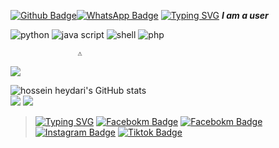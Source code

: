 [![Github Badge](https://img.shields.io/badge/-WahyuKullBet-black?style=flat&logo=Github&logoColor=white&link=https://github.com/WahyuKullBet/)](https://github.com/WahyuKullBet)[![WhatsApp Badge](https://img.shields.io/badge/-+6283132458199-green?style=flat&logo=WhatsApp&logoColor=white&link=https://wa.me/6283132458199/)](https://wa.me/-6283132458199-green/) 
[![Typing SVG](https://readme-typing-svg.herokuapp.com?font=Koulen&size=25&duration=8000&color=light&center=true&vCenter=true&multiline=true&width=600&lines=Selamat+Datang+Digithub+Wahyu+XD+Don't+Forget+To+Follow+Anj)](https://git.io/typing-svg)
***I am a user***


![python](https://img.shields.io/badge/-python-yellow?style=for-the-badge&logo=python&logoColor=white&labelColor=8E2DE2)
![java script](https://img.shields.io/badge/-javascript-orange?style=for-the-badge&logo=javascript&logoColor=white&labelColor=8E2DE2)
![shell](https://img.shields.io/badge/-shell-green?style=for-the-badge&logo=shell&logoColor=white&labelColor=8E2DE2)
![php](https://img.shields.io/badge/-php-blue?style=for-the-badge&logo=php&logoColor=white&labelColor=8E2DE2)



                   ⚠︎
<img src="https://gd-hbimg.huaban.com/6260d3a85707fc180552af37a11a57091016ec897fc319-byA0T0_fw658">

  <img src="https://github-readme-stats.vercel.app/api?username=WahyuKullBet&show_icons=true&include_all_commits=true&theme=monokai" alt="hossein heydari's GitHub stats" /><br />
  <img src="https://github-readme-streak-stats.herokuapp.com/?user=WahyuKullBet&theme=monokai"/>
  <img src="https://github-readme-stats.vercel.app/api/top-langs/?username=WahyuKullBet&layout=compact&theme=monokai&langs_count=12"/><br />

<!--
**WahyuKullBet/WahyuKullBet** is a ✨ _special_ ✨ repository because its `README.md` (this file) appears on your GitHub profile.

Here are some ideas to get you started:

- 🔭 I’m currently working on ...
- 🌱 I’m currently learning ...
- 👯 I’m looking to collaborate on ...
- 🤔 I’m looking for help with ...
- 💬 Ask me about ...
- 📫 How to reach me: ...
- 😄 Pronouns: ...
- ⚡ Fun fact: ...
-->
>[![Typing SVG](https://readme-typing-svg.herokuapp.com?font=Koulen&size=25&duration=8000&color=light&center=true&vCenter=true&multiline=true&width=600&lines=Don't+forget+to+also+follow+my+social+media+accounts)](https://git.io/typing-svg)
        [![Facebokm Badge](https://img.shields.io/badge/-WaGyoXD-white?style=flat&logo=Facebook&.logoColor=blue&link=https://www.facebook.com/WaGyoXD/)](https://www.facebook.com/WaGyoXD)
         [![Facebokm Badge](https://img.shields.io/badge/-Wahyu.XNXCODE-blue?style=flat&logo=Facebook&logoColor=white&link=https://www.facebook.com/Wahyu.XNXCODE/)](https://www.facebook.com/Wahyu.XNXCODE/)
          [![Instagram Badge](https://img.shields.io/badge/-itsmeewagyo__-f01397?style=flat&logo=Instagram&logoColor=white&link=https://www.instagram.com/itsmeewagyoo_/)](https://www.instagram.com/itsmeewagyoo_/) [![Tiktok Badge](https://img.shields.io/badge/-@mochwahyuxd.32-black?style=flat&logo=Tiktok&logoColor=white&link=https://www.tiktok.com/@mochwahyuxd.32/)](https://www.tiktok.com/@mochwahyuxd.32-black/)
